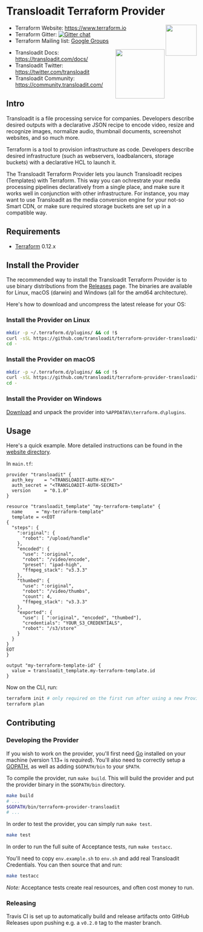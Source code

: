# Transloadit Terraform Provider

<img align="right" src="https://cdn.rawgit.com/hashicorp/terraform-website/master/content/source/assets/images/logo-hashicorp.svg" height="82px">

- Terraform Website: https://www.terraform.io
- Terraform Gitter: [![Gitter chat](https://badges.gitter.im/hashicorp-terraform/Lobby.png)](https://gitter.im/hashicorp-terraform/Lobby)
- Terraform Mailing list: [Google Groups](http://groups.google.com/group/terraform-tool)

<img align="right" src="https://transloadit.edgly.net/assets/images/artwork/logos-transloadit-default.svg" height="130px">

- Transloadit Docs: <https://transloadit.com/docs/>
- Transloadit Twitter: <https://twitter.com/transloadit>
- Transloadit Community: <https://community.transloadit.com/>

## Intro

Transloadit is a file processing service for companies. Developers describe desired outputs with a declarative JSON recipe to encode video, resize and recognize images, normalize audio, thumbnail documents, screenshot websites, and so much more.

Terraform is a tool to provision infrastructure as code. Developers describe desired infrastructure (such as webservers, loadbalancers, storage buckets) with a declarative HCL to launch it.

The Transloadit Terraform Provider lets you launch Transloadit recipes (Templates) with Terraform. This way you can ochrestrate your media processing pipelines declaratively from a single place, and make sure it works well in conjunction with other infrastructure. For instance, you may want to use Transloadit as the media conversion engine for your not-so Smart CDN, or make sure required storage  buckets are set up in a compatible way.

## Requirements

- [Terraform](https://www.terraform.io/downloads.html) 0.12.x

## Install the Provider

The recommended way to install the Transloadit Terraform Provider is to use binary distributions from the [Releases](https://github.com/transloadit/terraform-provider-transloadit/releases) page. The binaries are available for Linux, macOS (darwin) and Windows (all for the amd64 architecture).

Here's how to download and uncompress the latest release for your OS:

### Install the Provider on Linux

```bash
mkdir -p ~/.terraform.d/plugins/ && cd !$
curl -sSL https://github.com/transloadit/terraform-provider-transloadit/releases/download/v0.1.0/terraform-provider-transloadit_linux_amd64.tar.gz |tar xvz
cd -
```

### Install the Provider on macOS

```bash
mkdir -p ~/.terraform.d/plugins/ && cd !$
curl -sSL https://github.com/transloadit/terraform-provider-transloadit/releases/download/v0.1.0/terraform-provider-transloadit_darwin_amd64.tar.gz |tar xvz
cd -
```

### Install the Provider on Windows

[Download](https://github.com/transloadit/terraform-provider-transloadit/releases) and unpack the provider into `%APPDATA%\terraform.d\plugins`.

## Usage

Here's a quick example. More detailed instructions can be found in the [website directory](./website/).

In `main.tf`:

```hcl
provider "transloadit" {
  auth_key    = "<TRANSLOADIT-AUTH-KEY>"
  auth_secret = "<TRANSLOADIT-AUTH-SECRET>"
  version     = "0.1.0"
}

resource "transloadit_template" "my-terraform-template" {
  name     = "my-terraform-template"
  template = <<EOT
{
  "steps": {
    ":original": {
      "robot": "/upload/handle"
    },
    "encoded": {
      "use": ":original",
      "robot": "/video/encode",
      "preset": "ipad-high",
      "ffmpeg_stack": "v3.3.3"
    },
    "thumbed": {
      "use": ":original",
      "robot": "/video/thumbs",
      "count": 4,
      "ffmpeg_stack": "v3.3.3"
    },
    "exported": {
      "use": [ ":original", "encoded", "thumbed"], 
      "credentials": "YOUR_S3_CREDENTIALS",
      "robot": "/s3/store"
    }
  }
}
EOT
}

output "my-terraform-template-id" {
  value = transloadit_template.my-terraform-template.id
}
```

Now on the CLI, run:

```bash
terraform init # only required on the first run after using a new Provider (version)
terraform plan
```

## Contributing

### Developing the Provider

If you wish to work on the provider, you'll first need [Go](http://www.golang.org) installed on your machine (version 1.13+ is *required*). You'll also need to correctly setup a [GOPATH](http://golang.org/doc/code.html#GOPATH), as well as adding `$GOPATH/bin` to your `$PATH`.

To compile the provider, run `make build`. This will build the provider and put the provider binary in the `$GOPATH/bin` directory.

```bash
make build
# ...
$GOPATH/bin/terraform-provider-transloadit
# ...
```

In order to test the provider, you can simply run `make test`.

```bash
make test
```

In order to run the full suite of Acceptance tests, run `make testacc`.

You'll need to copy `env.example.sh` to `env.sh` and add real Transloadit Credentials. You can then source that and run:

```bash
make testacc
```

*Note:* Acceptance tests create real resources, and often cost money to run.

### Releasing

Travis CI is set up to automatically build and release artifacts onto GitHub Releases upon pushing e.g. a `v0.2.0` tag to the master branch.
